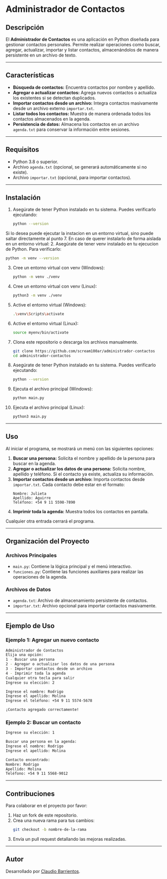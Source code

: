 # Administrador de Contactos

## Descripción
El **Administrador de Contactos** es una aplicación en Python diseñada para gestionar contactos personales. Permite realizar operaciones como buscar, agregar, actualizar, importar y listar contactos, almacenándolos de manera persistente en un archivo de texto.

---

## Características
- **Búsqueda de contactos:** Encuentra contactos por nombre y apellido.
- **Agregar o actualizar contactos:** Agrega nuevos contactos o actualiza los existentes si se detectan duplicados.
- **Importar contactos desde un archivo:** Integra contactos masivamente desde un archivo externo `importar.txt`.
- **Listar todos los contactos:** Muestra de manera ordenada todos los contactos almacenados en la agenda.
- **Persistencia de datos:** Almacena los contactos en un archivo `agenda.txt` para conservar la información entre sesiones.

---

## Requisitos
- Python 3.8 o superior.
- Archivo `agenda.txt` (opcional, se generará automáticamente si no existe).
- Archivo `importar.txt` (opcional, para importar contactos).

---

## Instalación
1. Asegúrate de tener Python instalado en tu sistema. Puedes verificarlo ejecutando:
   ```bash
   python --version
   ```
Si lo desea puede ejecutar la instacion en un entorno virtual, sino puede saltar directamente al punto 7.
En caso de querer instalarlo de forma aislada en un entorno virtual:
2. Asegúrate de tener venv instalado en tu ejecucion de Python. Para verificarlo:
   ```bash
   python -m venv --version
   ```
3. Cree un entorno virtual con venv (Windows):
   ```bash
   python -m venv ./venv 
   ```
4. Cree un entorno virtual con venv (Linux):
   ```bash
   python3 -m venv ./venv 
   ```
5. Active el entorno virtual (Windows):
   ```bash
   .\venv\Scripts\activate
   ```
6. Active el entorno virtual (Linux):
   ```bash
   source myenv/bin/activate
   ```
7. Clona este repositorio o descarga los archivos manualmente.
   ```bash
   git clone https://github.com/scream100ar/administrador-contactos
   cd administrador-contactos
   ```
6. Asegúrate de tener Python instalado en tu sistema. Puedes verificarlo ejecutando:
   ```bash
   python --version
   ```
7. Ejecuta el archivo principal (Windows):
   ```bash
   python main.py
   ```
8. Ejecuta el archivo principal (Linux):
   ```bash
   python3 main.py
   ```

---

## Uso
Al iniciar el programa, se mostrará un menú con las siguientes opciones:

1. **Buscar una persona:** Solicita el nombre y apellido de la persona para buscar en la agenda.
2. **Agregar o actualizar los datos de una persona:** Solicita nombre, apellido y teléfono. Si el contacto ya existe, actualiza su información.
3. **Importar contactos desde un archivo:** Importa contactos desde `importar.txt`. Cada contacto debe estar en el formato:
   ```
   Nombre: Julieta
   Apellido: Aguirre
   Teléfono: +54 9 11 5598-7890
   ```
4. **Imprimir toda la agenda:** Muestra todos los contactos en pantalla.

Cualquier otra entrada cerrará el programa.

---

## Organización del Proyecto

### Archivos Principales
- `main.py`: Contiene la lógica principal y el menú interactivo.
- `funciones.py`: Contiene las funciones auxiliares para realizar las operaciones de la agenda.

### Archivos de Datos
- `agenda.txt`: Archivo de almacenamiento persistente de contactos.
- `importar.txt`: Archivo opcional para importar contactos masivamente.

---

## Ejemplo de Uso
### Ejemplo 1: Agregar un nuevo contacto
```bash
Administrador de Contactos
Elija una opción:
1 - Buscar una persona
2 - Agregar o actualizar los datos de una persona
3 - Importar contactos desde un archivo
4 - Imprimir toda la agenda
Cualquier otra tecla para salir
Ingrese su elección: 2

Ingrese el nombre: Rodrigo
Ingrese el apellido: Molina
Ingrese el teléfono: +54 9 11 5574-5678

¡Contacto agregado correctamente!
```

### Ejemplo 2: Buscar un contacto
```bash
Ingrese su elección: 1

Buscar una persona en la agenda:
Ingrese el nombre: Rodrigo
Ingrese el apellido: Molina

Contacto encontrado:
Nombre: Rodrigo
Apellido: Molina
Teléfono: +54 9 11 5568-9012
```

---

## Contribuciones
Para colaborar en el proyecto por favor:
1. Haz un fork de este repositorio.
2. Crea una nueva rama para tus cambios:
   ```bash
   git checkout -b nombre-de-la-rama
   ```
3. Envía un pull request detallando las mejoras realizadas.

---


## Autor
Desarrollado por [Claudio Barrientos](https://github.com/scream100ar).
